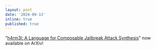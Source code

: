 ```yaml
---
layout: post
date: '2024-09-13'
inline: true
published: true
---
```


"[h4rm3l: A Language for Composable Jailbreak Attack Synthesis](https://arxiv.org/abs/2408.04811)" now available on ArXiv!